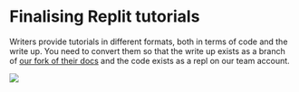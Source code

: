 # Finalising Replit tutorials


Writers provide tutorials in different formats, both in terms of code and the write up. You need to convert them so that the write up exists as a branch of [our fork of their docs](https://github.com/ritza-co/replit.github.io/) and the code exists as a repl on our team account.

![](https://cln.sh/JjlIbW+) 

